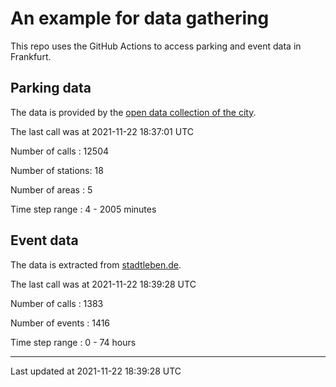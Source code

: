# An example for data gathering

This repo uses the GitHub Actions to access parking and event data in Frankfurt.

## Parking data
The data is provided by the [open data collection of the city](https://www.offenedaten.frankfurt.de/).

The last call was at 2021-11-22 18:37:01 UTC

Number of calls   : 12504

Number of stations:    18

Number of areas   :     5

Time step range   :     4 -  2005 minutes


## Event data
The data is extracted from [stadtleben.de](https://stadtleben.de/frankfurt/).

The last call was at 2021-11-22 18:39:28 UTC

Number of calls   : 1383

Number of events  : 1416

Time step range   :    0 -   74 hours


----

Last updated at 2021-11-22 18:39:28 UTC
